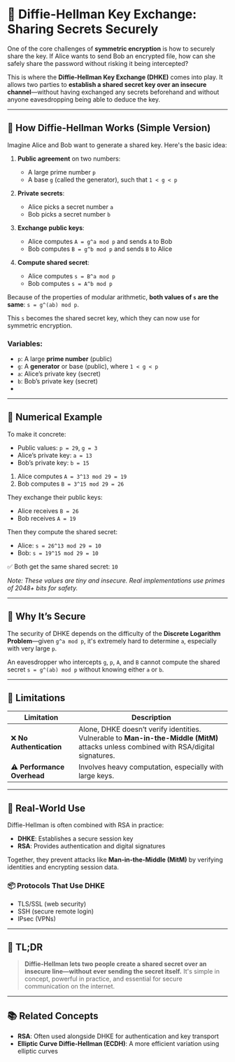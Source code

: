 # 🔑 Diffie-Hellman Key Exchange: Sharing Secrets Securely

One of the core challenges of **symmetric encryption** is how to securely share the key. If Alice wants to send Bob an encrypted file, how can she safely share the password without risking it being intercepted?

This is where the **Diffie-Hellman Key Exchange (DHKE)** comes into play. It allows two parties to **establish a shared secret key over an insecure channel**—without having exchanged any secrets beforehand and without anyone eavesdropping being able to deduce the key.

---

## 🔁 How Diffie-Hellman Works (Simple Version)

Imagine Alice and Bob want to generate a shared key. Here's the basic idea:

1. **Public agreement** on two numbers:
   - A large prime number `p`
   - A base `g` (called the generator), such that `1 < g < p`

2. **Private secrets**:
   - Alice picks a secret number `a`
   - Bob picks a secret number `b`

3. **Exchange public keys**:
   - Alice computes `A = g^a mod p` and sends `A` to Bob
   - Bob computes `B = g^b mod p` and sends `B` to Alice

4. **Compute shared secret**:
   - Alice computes `s = B^a mod p`
   - Bob computes `s = A^b mod p`

Because of the properties of modular arithmetic, **both values of `s` are the same**: `s = g^(ab) mod p`.

This `s` becomes the shared secret key, which they can now use for symmetric encryption.

### Variables:
- `p`: A large **prime number** (public)
- `g`: A **generator** or base (public), where `1 < g < p`
- `a`: Alice’s private key (secret)
- `b`: Bob’s private key (secret)
- 
---

## 🔢 Numerical Example

To make it concrete:

- Public values: `p = 29`, `g = 3`
- Alice’s private key: `a = 13`
- Bob’s private key: `b = 15`

1. Alice computes `A = 3^13 mod 29 = 19`
2. Bob computes `B = 3^15 mod 29 = 26`

They exchange their public keys:

- Alice receives `B = 26`  
- Bob receives `A = 19`

Then they compute the shared secret:

- Alice: `s = 26^13 mod 29 = 10`
- Bob: `s = 19^15 mod 29 = 10`

✅ Both get the same shared secret: `10`

*Note: These values are tiny and insecure. Real implementations use primes of 2048+ bits for safety.*

---

## 🔐 Why It’s Secure

The security of DHKE depends on the difficulty of the **Discrete Logarithm Problem**—given `g^a mod p`, it's extremely hard to determine `a`, especially with very large `p`.

An eavesdropper who intercepts `g`, `p`, `A`, and `B` cannot compute the shared secret `s = g^(ab) mod p` without knowing either `a` or `b`.

---

## 🚫 Limitations

| Limitation | Description |
|------------|-------------|
| ❌ **No Authentication** | Alone, DHKE doesn’t verify identities. Vulnerable to **Man-in-the-Middle (MitM)** attacks unless combined with RSA/digital signatures. |
| ⚠️ **Performance Overhead** | Involves heavy computation, especially with large keys. |

---

## 🧠 Real-World Use

Diffie-Hellman is often combined with RSA in practice:

- **DHKE**: Establishes a secure session key
- **RSA**: Provides authentication and digital signatures

Together, they prevent attacks like **Man-in-the-Middle (MitM)** by verifying identities and encrypting session data.

### 📦 Protocols That Use DHKE
- TLS/SSL (web security)
- SSH (secure remote login)
- IPsec (VPNs)

---

## 📌 TL;DR

> **Diffie-Hellman lets two people create a shared secret over an insecure line—without ever sending the secret itself.** It's simple in concept, powerful in practice, and essential for secure communication on the internet.

---

## 📚 Related Concepts
- **RSA**: Often used alongside DHKE for authentication and key transport
- **Elliptic Curve Diffie-Hellman (ECDH)**: A more efficient variation using elliptic curves
